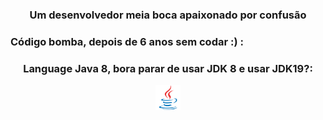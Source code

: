 <h3 align="center">Um desenvolvedor meia boca apaixonado por confusão</h3>

<h3 align="left">Código bomba, depois de 6 anos sem codar :) :</h3>
<p align="left">
</p>

<h3 align="center">Language Java 8, bora parar de usar JDK 8 e usar JDK19?:</h3>
<p align="center"> <a href="https://www.java.com" target="_blank" rel="noreferrer"> <img src="https://raw.githubusercontent.com/devicons/devicon/master/icons/java/java-original.svg" alt="java" width="40" height="40"/> </a> </p>
